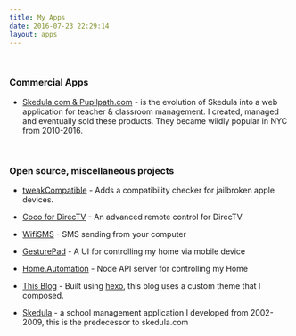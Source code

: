 ```yaml
---
title: My Apps
date: 2016-07-23 22:29:14
layout: apps
---
```


<br />

### Commercial Apps

 - [Skedula.com & Pupilpath.com](/apps/datacation.html) - is the evolution of Skedula into a web application for teacher & classroom management. I created, managed and eventually sold these products. They became wildly popular in NYC from 2010-2016. 

<br />

### Open source, miscellaneous projects

 - [tweakCompatible](https://github.com/jlippold/tweakCompatible) - Adds a compatibility checker for jailbroken apple devices. 

 - [Coco for DirecTV](/apps/coco.html) - An advanced remote control for DirecTV

 - [WifiSMS](/apps/wifisms.html) - SMS sending from your computer 

 - [GesturePad](/apps/gesturepad.html) - A UI for controlling my home via mobile device 

 - [Home.Automation](/apps/Home.Automation.html) - Node API server for controlling my Home

 - [This Blog](https://github.com/jlippold/Home.Blog) - Built using [hexo](https://hexo.io/), this blog uses a custom theme that I composed.

 - [Skedula](skedula.html) - a school management application I developed from 2002-2009, this is the predecessor to skedula.com


